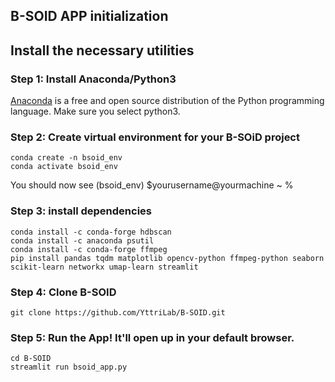 ## B-SOID APP initialization

## Install the necessary utilities 
### Step 1: Install Anaconda/Python3
[Anaconda](https://www.anaconda.com/) is a free and open source distribution of the Python programming language. 
Make sure you select python3.
### Step 2: Create virtual environment for your B-SOiD project
```
conda create -n bsoid_env
conda activate bsoid_env
```
You should now see (bsoid_env) $yourusername@yourmachine ~ %

### Step 3: install dependencies
```
conda install -c conda-forge hdbscan
conda install -c anaconda psutil
conda install -c conda-forge ffmpeg
pip install pandas tqdm matplotlib opencv-python ffmpeg-python seaborn scikit-learn networkx umap-learn streamlit
```


### Step 4: Clone B-SOID
```
git clone https://github.com/YttriLab/B-SOID.git
```

### Step 5: Run the App! It'll open up in your default browser.
```
cd B-SOID
streamlit run bsoid_app.py
```
